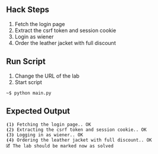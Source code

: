 ## Hack Steps

1. Fetch the login page
2. Extract the csrf token and session cookie
3. Login as wiener
4. Order the leather jacket with full discount

## Run Script

1. Change the URL of the lab
2. Start script

```
~$ python main.py
```

## Expected Output

```
⦗1⦘ Fetching the login page.. OK
⦗2⦘ Extracting the csrf token and session cookie.. OK
⦗3⦘ Logging in as wiener.. OK
⦗4⦘ Ordering the leather jacket with full discount.. OK
🗹 The lab should be marked now as solved
```
